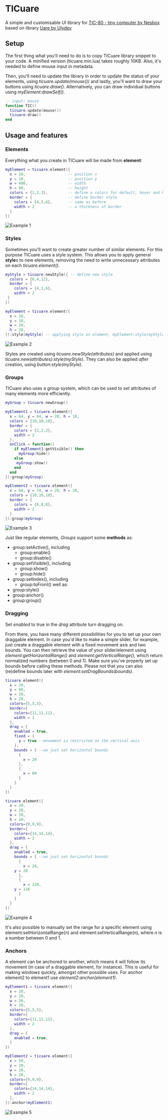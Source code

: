 # TICuare
A simple and customisable UI library for [TIC-80 - tiny computer by Nesbox](https://nesbox.itch.io/tic) based on library [Uare by Ulydev](https://github.com/Ulydev/Uare)

Setup
----------------

The first thing what you'll need to do is to copy TICuare library snippet to your code. A minified version (ticuare.min.lua) takes roughly 10KB. Also, it's needed to define mouse input in metadata.

Then, you'll need to update the library in order to update the status of your elements, using *ticuare.update(mouse())* and lastly, you'll want to draw your buttons using *ticuare.draw()*. Alternatively, you can draw individual buttons using *myElement:drawSelf()*.

```lua
-- input: mouse
function TIC()
  ticuare.update(mouse())
  ticuare.draw()
end
```


Usage and features
----------------

### Elements
Everything what you create in TICuare will be made from **element**:
```lua
myElement = ticuare.element({ 
  x = 10,                   -- position x
  y = 10,                   -- position y
  w = 400,                  -- width
  h = 60,                   -- height  
  colors = {1,2,3},         -- define a colors for default, hover and hold state (in this order)
  border = {                -- define border style
    colors = {4,5,6},       -- same as before
    width = 2               -- a thickness of border
  }
})
``` 
![Example 1](/images/example1.gif)

### Styles
Sometimes you'll want to create greater number of similar elements. For this purpose TICuare uses a style system. This allows you to apply general **style**s to new elements, removing the need to write unnecessary attributes on each *ticuare.element()*.

```lua
myStyle = ticuare.newStyle({ -- define new style
  colors = {6,4,12},
  border = {
    colors = {4,1,6},
    width = 2
 }
})

myElement = ticuare.element({ 
  x = 10,
  y = 10,
  w = 20,
  h = 20,      
}):style(myStyle) -- applying style on element, myElement:style(myStyle) works too
```
![Example 2](/images/example2.gif)

Styles are created using *ticuare.newStyle(attributes)* and applied using *ticuare.new(attributes):style(myStyle)*.
They can also be applied *after* creation, using *button:style(myStyle)*.

### Groups
TICuare also uses a group system, which can be used to set attributes of many elements more efficiently.

```lua
myGroup = ticuare.newGroup()

myElement1 = ticuare.element({ 
  x = 64, y = 64, w = 20, h = 10,
  colors = {10,10,10},
  border = {
    colors = {2,2,2},
    width = 2
  },
  onClick = function()
    if myElement1:getVisible() then
      myGroup:hide()
    else
     myGroup:show()
    end
  end
}):group(myGroup)

myElement2 = ticuare.element({
  x = 64, y = 74, w = 20, h = 20,
  colors = {10,10,10},
  border = {
    colors = {8,8,8},
    width = 2
  }
}):group(myGroup)
```
![Example 3](/images/example3.gif)

Just like regular elements, *Groups* support some **methods** as:
- group:setActive(), including
  - group:enable()
  - group:disable()
- group:setVisible(), including
  - group:show()
  - group:hide()
- group:setIndex(), including
  - group:toFront()
well as:
- group:style()
- group:anchor()
- group:group()

### Dragging
Set *enabled* to true in the *drag* attribute turn dragging on.

From there, you have many different possibilities for you to set up your own draggable element.
In case you'd like to make a simple slider, for example, just create a draggable element with a fixed movement axis and two bounds.
You can then retrieve the value of your slider/element using *element:getHorizontalRange()* and *element:getVerticalRange()*, which return normalized numbers (between 0 and 1).
Make sure you've properly set up bounds before calling these methods. Please not that you can also (re)define bounds later with *element:setDragBounds(bounds)*.

```lua
ticuare.element({
  x = 20,
  y = 60,
  w = 20,
  h = 20,
  colors={5,5,5},
  border={
    colors={11,11,11},
    width = 2
  },
  drag = {
    enabled = true,
    fixed = {
      y = true --movement is restricted on the vertical axis
    },
    bounds = { --we just set horizontal bounds
      {
        x = 20
      },
      {
        x = 60
      }
    }
  }
})

ticuare.element({
  x = 20,
  y = 20,
  w = 20,
  h = 20,
  colors={9,9,9},
  border={
    colors={14,14,14},
    width = 2
  },
  drag = {
    enabled = true,
    bounds = { --we just set horizontal bounds
      {
        x = 20,
	y = 20
      },
      {
        x = 220,
	y = 116
      }
    }
  }
})
```
![Example 4](/images/example4.gif)

It's also possible to manually set the range for a specific element using element:setHorizontalRange(n) and element:setVerticalRange(n), where *n* is a number between 0 and 1.

### Anchors
A element can be anchored to another, which means it will follow its movement (in case of a draggable element, for instance). This is useful for making windows quickly, amongst other possible uses. 
For anchor element2 to element1 use *element2:anchor(element1)*.

```lua
myElement1 = ticuare.element({
  x = 20,
  y = 20,
  w = 20,
  h = 20,
  colors={5,5,5},
  border={
    colors={11,11,11},
    width = 2
  },
  drag = {
    enabled = true,
  }
})

myElement2 = ticuare.element({
  x = 50,
  y = 20,
  w = 20,
  h = 20,
  colors={9,9,9},
  border={
    colors={14,14,14},
    width = 2
  },
}):anchor(myElement1)
```
![Example 5](/images/example5.gif)
